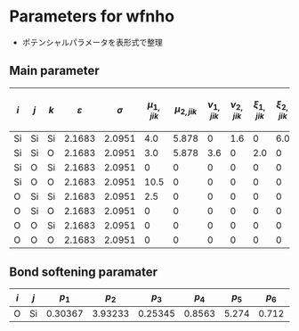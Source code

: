 # Parameters for wfnho
- ポテンシャルパラメータを表形式で整理

## Main parameter

|$i$|$j$|$k$|$\varepsilon$|$\sigma$|$\mu_{1,jik}$|$\mu_{2,jik}$|$\nu_{1,jik}$|$\nu_{2,jik}$|$\xi_{1,jik}$|$\xi_{2,jik}$|$z^0_{1,jik}$|$z^0_{2,jik}$|$a^{ij}_{1,jik}$|$a^{ij}_{2,jik}$|$a^{ik}_{1,jik}$|$a^{ik}_{2,jik}$|$\gamma^{ij}_{1,jik}$|$\gamma^{ij}_{2,jik}$|$\gamma^{ik}_{1,jik}$|$\gamma^{ik}_{2,jik}$|$\cos{\theta^0_{1,jik}}$|$\cos{\theta^0_{2,jik}}$|$\alpha_{1, jik}$|$\alpha_{2, jik}$|$A_{ij}$|$B_{ij}$|$p_{ij}$|$q_{ij}$|$a_{ij}$|
---|---|---|---|---|---|---|---|---|---|---|---|---|---|---|---|---|---|---|---|---|---|---|---|---|---|---|---|---|---
|Si|Si|Si|2.1683|2.0951|4.0|5.878|0|1.6|0|6.0|0|0.0|1.2|1.8|0|0|0.088|0|0|1.01|-1/3|-1/3|-1.35|0.3|7.04955|0.60222|4.0|0.0|1.8|
|Si|Si|O|2.1683|2.0951|3.0|5.878|3.6|0|2.0|0|2.6|0|1.15|1.8|1.10|1.5|0.032|1.01|0.124|1.082|-1/3|-1/3|0.3|0.3|7.04955|0.60222|4.0|0.0|1.8|
|Si|O|Si|2.1683|2.0951|0|0|0|0|0|0|0|0|0|0|0|0|0|0|0|0|0|0|0|0|21.0|0.038|5.3|-1.1|1.3|
|Si|O|O|2.1683|2.0951|10.5|0|0|0|0|0|0|0|1.1|0|1.1|0|0.31|0|0.31|0|-1/3|0|0|0|21.0|0.038|5.3|-1.1|1.3|
|O|Si|Si|2.1683|2.0951|2.5|0|0|0|0|0|0|0|1.2|0|1.2|0|0.15|0|0.15|0|-0.812|0|1.6|0|21.0|0.038|5.3|-1.1|1.3|
|O|Si|O|2.1683|2.0951|0|0|0|0|0|0|0|0|0|0|0|0|0|0|0|0|0|0|0|0|21.0|0.038|5.3|-1.1|1.3|
|O|O|Si|2.1683|2.0951|0|0|0|0|0|0|0|0|0|0|0|0|0|0|0|0|0|0|0|0|-12.29|0.0|0|2.24|1.25|
|O|O|O|2.1683|2.0951|0|0|0|0|0|0|0|0|0|0|0|0|0|0|0|0|0|0|0|0|-12.29|0.0|0|2.24|1.25|


## Bond softening paramater

|$i$|$j$|$p_1$|$p_2$|$p_3$|$p_4$|$p_5$|$p_6$|$p_7$|$p_8$|$p_9$|$R$|$D$|
---|---|---|---|---|---|---|---|---|---|---|---|---
|O|Si|0.30367|3.93233|0.25345|0.8563|5.274|0.712|0.522|-0.0372|-4.52|1.2|0.05|
